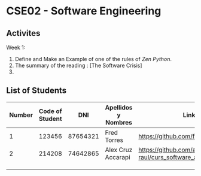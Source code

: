 # CSE02 -  Software Engineering

## Activites
Week 1:
1. Define and Make an Example of one of the rules of *Zen Python*.
2. The summary of the reading : [The Software Crisis]
3. 
## List of Students
| Number | Code of Student | DNI | Apellidos y Nombres | Link Github|
| ------- | ------- | ------- | ------- | ------- |
| 1      | 123456   | 87654321 | Fred Torres |  https://github.com/frdtorres/Teaching2024 |
| 2      | 214208   | 74642865 | Alex Cruz Accarapi  | https://github.com/alex-raul/curs_software_alex  |
|        |          |          |        |      |
|        |          |          |        |      |
|        |          |          |        |      |
